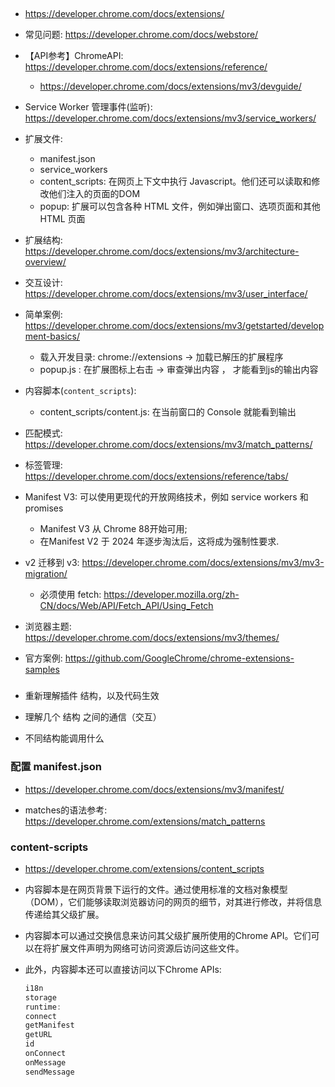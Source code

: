 ## 
* https://developer.chrome.com/docs/extensions/

* 常见问题: https://developer.chrome.com/docs/webstore/

* 【API参考】ChromeAPI: https://developer.chrome.com/docs/extensions/reference/
  * https://developer.chrome.com/docs/extensions/mv3/devguide/

* Service Worker 管理事件(监听): https://developer.chrome.com/docs/extensions/mv3/service_workers/

* 扩展文件:
  * manifest.json
  * service_workers
  * content_scripts: 在网页上下文中执行 Javascript。他们还可以读取和修改他们注入的页面的DOM
  * popup: 扩展可以包含各种 HTML 文件，例如弹出窗口、选项页面和其他 HTML 页面

* 扩展结构: https://developer.chrome.com/docs/extensions/mv3/architecture-overview/

* 交互设计: https://developer.chrome.com/docs/extensions/mv3/user_interface/

* 简单案例: https://developer.chrome.com/docs/extensions/mv3/getstarted/development-basics/
  * 载入开发目录: chrome://extensions  ->  加载已解压的扩展程序
  * popup.js : 在扩展图标上右击 -> 审查弹出内容 ， 才能看到js的输出内容

* 内容脚本(`content_scripts`):
  * content_scripts/content.js: 在当前窗口的 Console 就能看到输出

* 匹配模式: https://developer.chrome.com/docs/extensions/mv3/match_patterns/

* 标签管理: https://developer.chrome.com/docs/extensions/reference/tabs/

* Manifest V3: 可以使用更现代的开放网络技术，例如 service workers 和 promises
  * Manifest V3 从 Chrome 88开始可用;
  * 在Manifest V2 于 2024 年逐步淘汰后，这将成为强制性要求.

* v2 迁移到 v3: https://developer.chrome.com/docs/extensions/mv3/mv3-migration/
  * 必须使用 fetch: https://developer.mozilla.org/zh-CN/docs/Web/API/Fetch_API/Using_Fetch

* 浏览器主题: https://developer.chrome.com/docs/extensions/mv3/themes/

* 官方案例: https://github.com/GoogleChrome/chrome-extensions-samples




###
* 重新理解插件 结构，以及代码生效

* 理解几个 结构 之间的通信（交互）

* 不同结构能调用什么


### 配置 manifest.json
* https://developer.chrome.com/docs/extensions/mv3/manifest/

* matches的语法参考: https://developer.chrome.com/extensions/match_patterns


### content-scripts 
* https://developer.chrome.com/extensions/content_scripts

* 内容脚本是在网页背景下运行的文件。通过使用标准的文档对象模型（DOM），它们能够读取浏览器访问的网页的细节，对其进行修改，并将信息传递给其父级扩展。

* 内容脚本可以通过交换信息来访问其父级扩展所使用的Chrome API。它们可以在将扩展文件声明为网络可访问资源后访问这些文件。
* 此外，内容脚本还可以直接访问以下Chrome APIs:
    ```js
    i18n
    storage
    runtime:
    connect
    getManifest
    getURL
    id
    onConnect
    onMessage
    sendMessage
    ```

